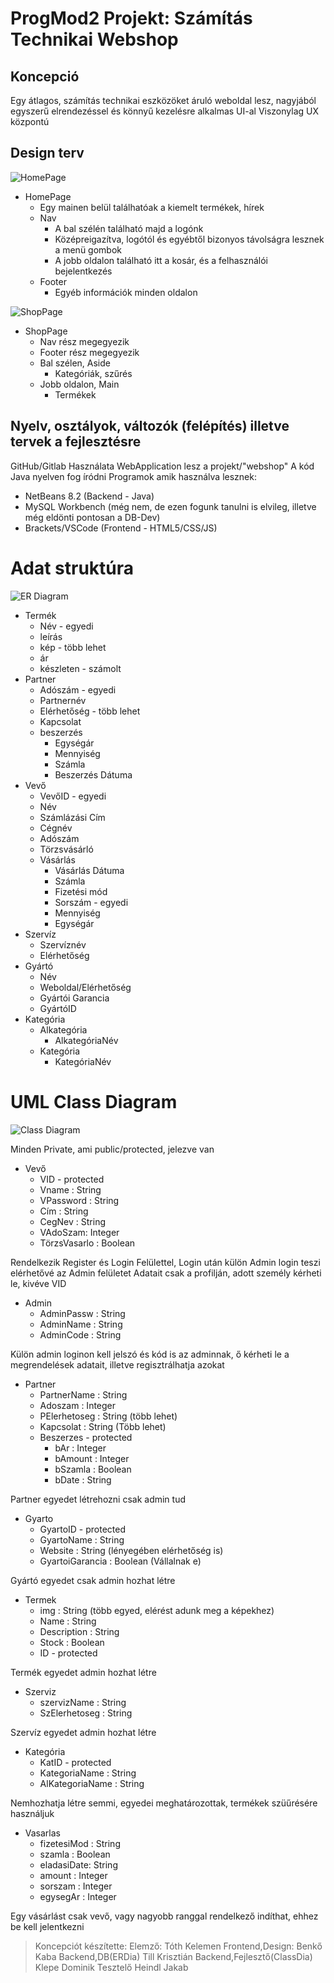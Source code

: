 # ProgMod2 Projekt: Számítás Technikai Webshop

## Koncepció

Egy átlagos, számítás technikai eszközöket áruló weboldal lesz, nagyjából egyszerű elrendezéssel
és könnyű kezelésre alkalmas UI-al
Viszonylag UX központú

## Design terv

![HomePage](https://github.com/KDMashy/ProgMod2TeamSZWebshop/blob/main/Design/HomePage.PNG)

* HomePage
    * Egy mainen belül találhatóak a kiemelt termékek, hírek
    * Nav
        * A bal szélén található majd a logónk
        * Középreigazítva, logótól és egyébtől bizonyos távolságra lesznek a menü gombok
        * A jobb oldalon található itt a kosár, és a felhasználói bejelentkezés
    * Footer
        * Egyéb információk minden oldalon

![ShopPage](https://github.com/KDMashy/ProgMod2TeamSZWebshop/blob/main/Design/ShopPage.PNG)

* ShopPage
    * Nav rész megegyezik
    * Footer rész megegyezik
    * Bal szélen, Aside
        * Kategóriák, szűrés
    * Jobb oldalon, Main
        * Termékek

## Nyelv, osztályok, változók (felépítés) illetve tervek a fejlesztésre

GitHub/Gitlab Használata
WebApplication lesz a projekt/"webshop"
A kód Java nyelven fog íródni
Programok amik használva lesznek:
* NetBeans 8.2 (Backend - Java)
* MySQL Workbench (még nem, de ezen fogunk tanulni is elvileg, illetve még eldönti pontosan a DB-Dev)
* Brackets/VSCode (Frontend - HTML5/CSS/JS)

# Adat struktúra

![ER Diagram](https://github.com/KDMashy/ProgMod2TeamSZWebshop/blob/main/ER-UML/ERDia.png)

* Termék
    * Név - egyedi
    * leírás
    * kép - több lehet
    * ár
    * készleten - számolt
* Partner
    * Adószám - egyedi
    * Partnernév
    * Elérhetőség - több lehet
    * Kapcsolat
    * beszerzés
        * Egységár
        * Mennyiség
        * Számla
        * Beszerzés Dátuma
* Vevő
    * VevőID - egyedi
    * Név
    * Számlázási Cím
    * Cégnév
    * Adószám
    * Törzsvásárló
    * Vásárlás
        * Vásárlás Dátuma
        * Számla
        * Fizetési mód
        * Sorszám - egyedi
        * Mennyiség
        * Egységár
* Szervíz
    * Szervíznév
    * Elérhetőség
* Gyártó
    * Név
    * Weboldal/Elérhetőség
    * Gyártói Garancia
    * GyártóID
* Kategória
    * Alkategória
        * AlkategóriaNév
    * Kategória
        * KategóriaNév

# UML Class Diagram

![Class Diagram](https://github.com/KDMashy/ProgMod2TeamSZWebshop/blob/main/ER-UML/WebShopClassDiaEredetiJavított.drawio.png)

Minden Private, ami public/protected, jelezve van

* Vevő
    * VID - protected
    * Vname : String
    * VPassword : String
    * Cím : String
    * CegNev : String
    * VAdoSzam: Integer
    * TörzsVasarlo : Boolean

Rendelkezik Register és Login Felülettel, Login után külön Admin login teszi elérhetővé az Admin felületet
Adatait csak a profilján, adott személy kérheti le, kivéve VID

* Admin
    * AdminPassw : String
    * AdminName : String
    * AdminCode : String

Külön admin loginon kell jelszó és kód is az adminnak, ő kérheti le a megrendelések adatait, illetve regisztrálhatja azokat

* Partner
    * PartnerName : String
    * Adoszam : Integer
    * PElerhetoseg : String (több lehet)
    * Kapcsolat : String (Több lehet)
    * Beszerzes - protected
        * bAr : Integer
        * bAmount : Integer
        * bSzamla : Boolean
        * bDate : String

Partner egyedet létrehozni csak admin tud

* Gyarto
    * GyartoID - protected
    * GyartoName : String
    * Website : String (lényegében elérhetőség is)
    * GyartoiGarancia : Boolean (Vállalnak e)

Gyártó egyedet csak admin hozhat létre

* Termek
    * img : String (több egyed, elérést adunk meg a képekhez)
    * Name : String
    * Description : String
    * Stock : Boolean
    * ID - protected

Termék egyedet admin hozhat létre

* Szerviz
    * szervizName : String
    * SzElerhetoseg : String

Szervíz egyedet admin hozhat létre

* Kategória
    * KatID - protected
    * KategoriaName : String
    * AlKategoriaName : String

Nemhozhatja létre semmi, egyedei meghatározottak, termékek szüűrésére használjuk

* Vasarlas
    * fizetesiMod : String
    * szamla : Boolean
    * eladasiDate: String
    * amount : Integer
    * sorszam : Integer
    * egysegAr : Integer

Egy vásárlást csak vevő, vagy nagyobb ranggal rendelkező indíthat, ehhez be kell jelentkezni

> Koncepciót készítette:
    Elemző:                     Tóth Kelemen
    Frontend,Design:            Benkő Kaba
    Backend,DB(ERDia)           Till Krisztián
    Backend,Fejlesztő(ClassDia) Klepe Dominik
    Tesztelő                    Heindl Jakab